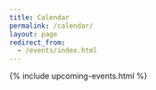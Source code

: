 ```yaml
---
title: Calendar
permalink: /calendar/
layout: page
redirect_from:
  - /events/index.html
---
```


{% include upcoming-events.html %}
